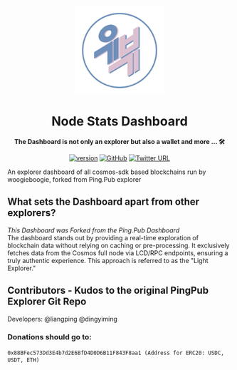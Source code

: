 <div align="center">

<img src="./public/logo.png" alt="alt text" width="200" />

<h1>Node Stats Dashboard</h1>

**The Dashboard is not only an explorer but also a wallet and more ... 🛠**

[![version](https://img.shields.io/github/tag/ping-pub/explorer.svg)](https://github.com/ping-pub/explorer/releases/latest)
[![GitHub](https://img.shields.io/github/license/ping-pub/explorer.svg)](https://github.com/ping-pub/explorer/blob/master/LICENSE)
[![Twitter URL](https://img.shields.io/twitter/url/https/twitter.com/bukotsunikki.svg?style=social&label=Follow%20%40ping_pub)](https://twitter.com/ping_pub)


</div>
An explorer dashboard of all cosmos-sdk based blockchains run by woogieboogie, forked from Ping.Pub explorer

## What sets the Dashboard apart from other explorers?
*This Dashboard was Forked from the Ping.Pub Dashboard*<br>
The dashboard stands out by providing a real-time exploration of blockchain data without relying on caching or pre-processing. It exclusively fetches data from the Cosmos full node via LCD/RPC endpoints, ensuring a truly authentic experience. This approach is referred to as the "Light Explorer."



## Contributors - Kudos to the original PingPub Explorer Git Repo

Developers: @liangping @dingyiming

### Donations should go to:
```
0x88BFec573Dd3E4b7d2E6BfD4D0D6B11F843F8aa1 (Address for ERC20: USDC, USDT, ETH)
```
